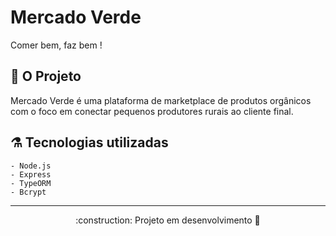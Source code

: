 # Mercado Verde
Comer bem, faz bem !

## 💪️ O Projeto

Mercado Verde é uma plataforma de marketplace de produtos orgânicos com o foco em conectar pequenos produtores rurais ao cliente final.

## ⚗️ Tecnologias utilizadas
	- Node.js
	- Express
	- TypeORM
	- Bcrypt

---


<p align="center">:construction: Projeto em desenvolvimento 👷️</p>

